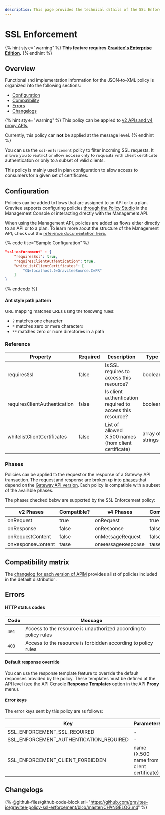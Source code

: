 ```yaml
---
description: This page provides the technical details of the SSL Enforcement policy
---
```


# SSL Enforcement

{% hint style="warning" %}
**This feature requires** [**Gravitee's Enterprise Edition**](../../overview/introduction-to-gravitee-api-management-apim/ee-vs-oss.md)**.**
{% endhint %}

## Overview

Functional and implementation information for the JSON-to-XML policy is organized into the following sections:

* [Configuration](ssl-enforcement.md#configuration)
* [Compatibility](ssl-enforcement.md#compatibility-matrix)
* [Errors](ssl-enforcement.md#errors)
* [Changelogs](ssl-enforcement.md#changelogs)

{% hint style="warning" %}
This policy can be applied to [v2 APIs and v4 proxy APIs.](../../overview/gravitee-api-definitions-and-execution-engines.md)

Currently, this policy can **not** be applied at the message level.
{% endhint %}

You can use the `ssl-enforcement` policy to filter incoming SSL requests. It allows you to restrict or allow access only to requests with client certificate authentication or only to a subset of valid clients.

This policy is mainly used in plan configuration to allow access to consumers for a given set of certificates.

## Configuration

Policies can be added to flows that are assigned to an API or to a plan. Gravitee supports configuring policies [through the Policy Studio](../../guides/policy-design/) in the Management Console or interacting directly with the Management API.

When using the Management API, policies are added as flows either directly to an API or to a plan. To learn more about the structure of the Management API, check out the [reference documentation here.](../management-api-reference/)

{% code title="Sample Configuration" %}
```json
"ssl-enforcement" : {
    "requiresSsl": true,
    "requiresClientAuthentication": true,
    "whitelistClientCertificates": [
        "CN=localhost,O=GraviteeSource,C=FR"
    ]
}
```
{% endcode %}

#### Ant style path pattern

URL mapping matches URLs using the following rules:

* `?` matches one character
* `*` matches zero or more characters
* `**` matches zero or more directories in a path

### Reference

<table><thead><tr><th>Property</th><th data-type="checkbox">Required</th><th>Description</th><th>Type</th><th>Default</th></tr></thead><tbody><tr><td>requiresSsl</td><td>false</td><td>Is SSL requires to access this resource?</td><td>boolean</td><td>true</td></tr><tr><td>requiresClientAuthentication</td><td>false</td><td>Is client authentication required to access this resource?</td><td>boolean</td><td>false</td></tr><tr><td>whitelistClientCertificates</td><td>false</td><td>List of allowed X.500 names (from client certificate)</td><td>array of strings</td><td>-</td></tr></tbody></table>

### Phases

Policies can be applied to the request or the response of a Gateway API transaction. The request and response are broken up into [phases](broken-reference) that depend on the [Gateway API version](../../overview/gravitee-api-definitions-and-execution-engines.md). Each policy is compatible with a subset of the available phases.

The phases checked below are supported by the SSL Enforcement policy:

<table data-full-width="false"><thead><tr><th width="209">v2 Phases</th><th width="139" data-type="checkbox">Compatible?</th><th width="188.41136671177264">v4 Phases</th><th data-type="checkbox">Compatible?</th></tr></thead><tbody><tr><td>onRequest</td><td>true</td><td>onRequest</td><td>true</td></tr><tr><td>onResponse</td><td>false</td><td>onResponse</td><td>false</td></tr><tr><td>onRequestContent</td><td>false</td><td>onMessageRequest</td><td>false</td></tr><tr><td>onResponseContent</td><td>false</td><td>onMessageResponse</td><td>false</td></tr></tbody></table>

## Compatibility matrix

The [changelog for each version of APIM](../../releases-and-changelogs/changelogs/) provides a list of policies included in the default distribution.&#x20;

## Errors

#### HTTP status codes

| Code  | Message                                                          |
| ----- | ---------------------------------------------------------------- |
| `401` | Access to the resource is unauthorized according to policy rules |
| `403` | Access to the resource is forbidden according to policy rules    |

#### Default response override

You can use the response template feature to override the default responses provided by the policy. These templates must be defined at the API level (see the API Console **Response Templates** option in the API **Proxy** menu).

#### Error keys

The error keys sent by this policy are as follows:

| Key                                        | Parameters                                |
| ------------------------------------------ | ----------------------------------------- |
| SSL\_ENFORCEMENT\_SSL\_REQUIRED            | -                                         |
| SSL\_ENFORCEMENT\_AUTHENTICATION\_REQUIRED | -                                         |
| SSL\_ENFORCEMENT\_CLIENT\_FORBIDDEN        | name (X.500 name from client certificate) |

## Changelogs

{% @github-files/github-code-block url="https://github.com/gravitee-io/gravitee-policy-ssl-enforcement/blob/master/CHANGELOG.md" %}
